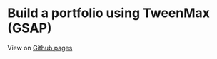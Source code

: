 <h1>
   Build a portfolio using TweenMax (GSAP)
</h1>

<p>
  View on <a href='https://dtau9.github.io/my_portfolio'> Github pages</a>
</p>
